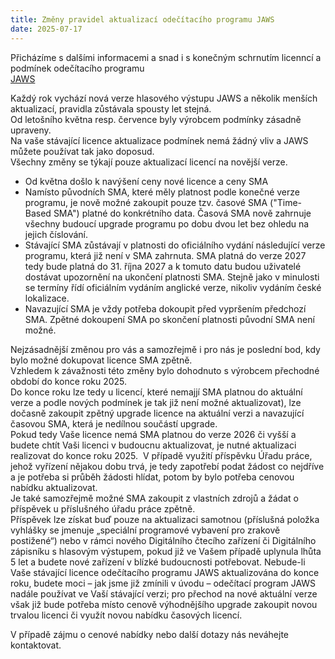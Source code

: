```yaml
---
title: Změny pravidel aktualizací odečítacího programu JAWS
date: 2025-07-17
---
```

Přicházíme s dalšími informacemi a snad i s konečným schrnutím licenncí a podmínek odečítacího programu  
[JAWS](/clanky/odecitaci-program-jaws/)  
 
Každý rok vychází nová verze hlasového výstupu JAWS a několik menších aktualizací, pravidla zůstávala spousty let stejná.  
Od letošního května resp. července byly výrobcem podmínky zásadně upraveny.  
Na vaše stávající licence aktualizace podmínek nemá žádný vliv a JAWS můžete používat tak jako doposud.  
Všechny změny se týkají pouze aktualizací licencí na novější verze.  

- Od května došlo k navýšení ceny nové licence a ceny SMA  
- Namísto původních SMA, které měly platnost podle konečné verze programu, je nově možné zakoupit pouze tzv. časové SMA ("Time-Based SMA") platné do konkrétního
data. Časová SMA nově zahrnuje všechny budoucí upgrade programu po dobu dvou let bez ohledu na jejich číslování.  
- Stávající SMA zůstávají v platnosti do oficiálního vydání následující verze programu, která již není v SMA zahrnuta. SMA platná do verze 2027 tedy bude
platná do 31. října 2027 a k tomuto datu budou uživatelé dostávat upozornění na ukončení platnosti SMA. Stejně jako v minulosti se termíny řídí oficiálním
vydáním anglické verze, nikoliv vydáním české lokalizace.  
- Navazující SMA je vždy potřeba dokoupit před vypršením předchozí SMA. Zpětné dokoupení SMA po skončení platnosti původní SMA není možné.  

Nejzásadnější změnou pro vás a samozřejmě i pro nás je poslední bod, kdy bylo možné dokupovat licence SMA zpětně.  
Vzhledem k závažnosti této změny bylo dohodnuto s výrobcem přechodné období do konce roku 2025.  
Do konce roku lze tedy u licencí, které nemajjí SMA platnou do aktuální verze 
a podle nových podmínek je tak již není možné aktualizovat), lze dočasně zakoupit zpětný upgrade licence na aktuální verzi a navazující časovou SMA, která je nedílnou součástí upgrade.  
Pokud tedy Vaše licence nemá SMA platnou do verze 2026 či vyšší a budete chtít Vaši licenci v budoucnu aktualizovat, je nutné aktualizaci realizovat do konce roku 2025.  
V případě využití příspěvku Úřadu práce, jehož vyřízení nějakou dobu trvá, je tedy zapotřebí podat žádost co nejdříve a je potřeba si průběh žádosti hlídat, potom by bylo potřeba cenovou nabídku aktualizovat.  
Je také samozřejmě možné SMA zakoupit z vlastních zdrojů a žádat o příspěvek u příslušného úřadu práce zpětně.  
Příspěvek lze získat buď pouze na aktualizaci samotnou (příslušná položka vyhlášky se jmenuje „speciální programové vybavení pro zrakově postižené“)
nebo v rámci nového Digitálního čtecího zařízení či Digitálního zápisníku s hlasovým výstupem,   pokud již ve Vašem případě uplynula lhůta 5 let a budete
nové zařízení v blízké budoucnosti potřebovat.
Nebude-li Vaše stávající licence odečítacího programu JAWS aktualizována do konce roku, budete moci – jak jsme již zmínili v úvodu – odečítací program
JAWS nadále používat ve Vaší stávající verzi; pro přechod na nové aktuální verze však již bude potřeba místo cenově výhodnějšího upgrade zakoupit novou
trvalou licenci či využít novou nabídku časových licencí.  

V případě zájmu o cenové nabídky nebo další dotazy nás neváhejte kontaktovat.
